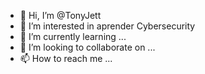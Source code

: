 - 👋 Hi, I’m @TonyJett
- 👀 I’m interested in aprender Cybersecurity
- 🌱 I’m currently learning ...
- 💞️ I’m looking to collaborate on ...
- 📫 How to reach me ...

<!---
TonyJett/TonyJett is a ✨ special ✨ repository because its `README.md` (this file) appears on your GitHub profile.
You can click the Preview link to take a look at your changes.
--->
